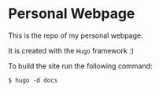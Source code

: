 # Personal Webpage

This is the repo of my personal webpage.

It is created with the `Hugo` framework :)

To build the site run the following command:
```
$ hugo -d docs
```
